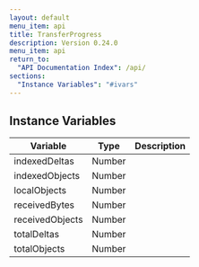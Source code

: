 ```yaml
---
layout: default
menu_item: api
title: TransferProgress
description: Version 0.24.0
menu_item: api
return_to:
  "API Documentation Index": /api/
sections:
  "Instance Variables": "#ivars"
---
```


## <a name="ivars"></a>Instance Variables

| Variable | Type | Description |
| --- | --- | --- |
| <a name="indexedDeltas"></a>indexedDeltas | Number |  |
| <a name="indexedObjects"></a>indexedObjects | Number |  |
| <a name="localObjects"></a>localObjects | Number |  |
| <a name="receivedBytes"></a>receivedBytes | Number |  |
| <a name="receivedObjects"></a>receivedObjects | Number |  |
| <a name="totalDeltas"></a>totalDeltas | Number |  |
| <a name="totalObjects"></a>totalObjects | Number |  |

